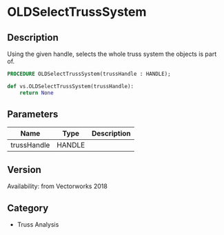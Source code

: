 # OLDSelectTrussSystem

## Description
Using the given handle, selects the whole truss system the objects is part of.

```pascal
PROCEDURE OLDSelectTrussSystem(trussHandle : HANDLE);
```

```python
def vs.OLDSelectTrussSystem(trussHandle):
    return None
```

## Parameters
|Name|Type|Description|
|---|---|---|
|trussHandle|HANDLE|   |

## Version
Availability: from Vectorworks 2018

## Category
* Truss Analysis

